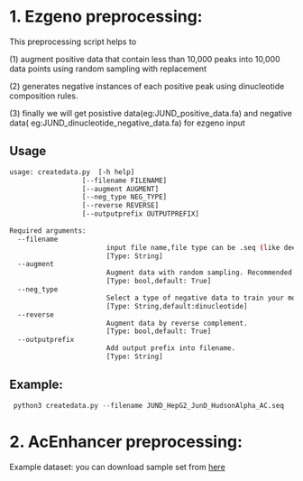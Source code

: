 # 1. Ezgeno preprocessing:
This preprocessing script helps to 

  (1) augment positive data that contain less than 10,000 peaks into 10,000 data points using random sampling with replacement
  
  (2) generates negative instances of each positive peak using dinucleotide composition rules.
  
  (3) finally we will get posistive data(eg:JUND_positive_data.fa) and negative data( eg:JUND_dinucleotide_negative_data.fa) for ezgeno input
## Usage
```bash
usage: createdata.py  [-h help] 
                  [--filename FILENAME]                  
                  [--augment AUGMENT] 
                  [--neg_type NEG_TYPE]
                  [--reverse REVERSE] 
                  [--outputprefix OUTPUTPREFIX]
                  
Required arguments:
  --filename    
                        input file name,file type can be .seq (like deepbind input file format) or .fa
                        [Type: String]  
  --augment     
                        Augment data with random sampling. Recommended when data points are less than 10,000.
                        [Type: bool,default: True]  
  --neg_type
                        Select a type of negative data to train your model with or specify negative file  ex: "dinucleotide".
                        [Type: String,default:dinucleotide] 
  --reverse                 
                        Augment data by reverse complement.
                        [Type: bool,default: True]
  --outputprefix        
                        Add output prefix into filename.
                        [Type: String] 
```
## Example:

```python
 python3 createdata.py --filename JUND_HepG2_JunD_HudsonAlpha_AC.seq
 ```
 
# 2. AcEnhancer preprocessing:
 Example dataset:
 you can download sample set from [here](https://drive.google.com/file/d/1qLk48r1tbmfhXsEiQhhz9kpYwuoVvJEQ/view?usp=sharing )
